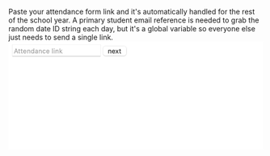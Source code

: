 Paste your attendance form link and it's automatically handled for the rest of the school year. A primary student email reference is needed to grab the random date ID string each day, but it's a global variable so everyone else just needs to send a single link.
![bad web ui demo](web_ui.png)
